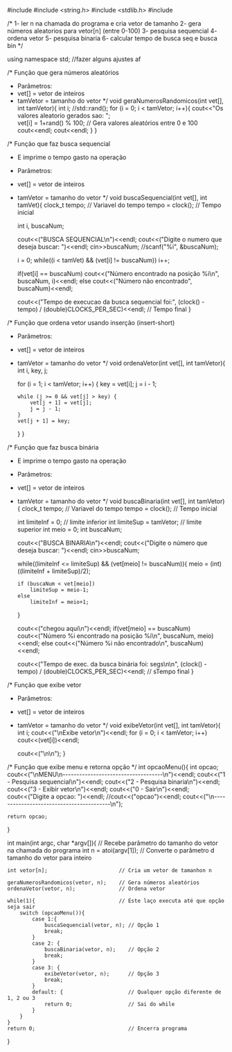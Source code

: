#include <iostream>
#include <string.h>
#include <stdlib.h>
#include <ctime>

/*
    1- ler n na chamada do programa e cria vetor de tamanho
    2- gera números aleatorios para vetor[n] (entre 0-100)
    3- pesquisa sequencial
    4- ordena vetor
    5- pesquisa binaria
    6- calcular tempo de busca seq e busca bin
*/

using namespace std;		//fazer alguns ajustes af

/* Função que gera números aleatórios
 * Parâmetros:
 *  vet[] = vetor de inteiros
 *  tamVetor = tamanho do vetor */
void geraNumerosRandomicos(int vet[], int tamVetor){
    int i;
    //std::rand();
    for (i = 0; i < tamVetor; i++){
		cout<<"Os valores aleatorio gerados sao: ";        
        vet[i] = 1+rand() % 100;        // Gera valores aleatórios entre 0 e 100
		cout<<endl; 
		cout<<endl; 
	}
}


/* Função que faz busca sequencial
 * E imprime o tempo gasto na operação
 * Parâmetros:
 *  vet[] = vetor de inteiros
 *  tamVetor = tamanho do vetor */
void buscaSequencial(int vet[], int tamVet){
    clock_t tempo;              // Variavel do tempo
	tempo = clock();            // Tempo inicial
    
    int i, buscaNum;
    
    cout<<("BUSCA SEQUENCIAL\n")<<endl;
    cout<<("Digite o numero que deseja buscar: ")<<endl;
    cin>>buscaNum;
	//scanf("%i", &buscaNum);
    
    i = 0;
    while((i < tamVet) && (vet[i] != buscaNum))
        i++;
    
    if(vet[i] == buscaNum)
        cout<<("Número encontrado na posição %i\n", buscaNum, i)<<endl;
    else
        cout<<("Número não encontrado", buscaNum)<<endl;
        
    cout<<("Tempo de execucao da busca sequencial foi:", (clock() - tempo) / (double)CLOCKS_PER_SEC)<<endl; // Tempo final
}

/* Função que ordena vetor usando inserção (insert-short)
 * Parâmetros:
 *  vet[] = vetor de inteiros
 *  tamVetor = tamanho do vetor */
void ordenaVetor(int vet[], int tamVetor){
    int i, key, j; 
    
    for (i = 1; i < tamVetor; i++) { 
        key = vet[i]; 
        j = i - 1;
    
        while (j >= 0 && vet[j] > key) { 
            vet[j + 1] = vet[j]; 
            j = j - 1; 
        } 
        vet[j + 1] = key; 
    } 
}

/* Função que faz busca binária
 * E imprime o tempo gasto na operação
 * Parâmetros:
 *  vet[] = vetor de inteiros
 *  tamVetor = tamanho do vetor */
void buscaBinaria(int vet[], int tamVetor){
    clock_t tempo;              // Variavel do tempo
	tempo = clock();            // Tempo inicial
    
    int limiteInf = 0;              // limite inferior
    int limiteSup = tamVetor;       // limite superior
    int meio = 0;
    int buscaNum;
    
    cout<<("BUSCA BINARIA\n")<<endl;
    cout<<("Digite o número que deseja buscar: ")<<endl;
    cin>>buscaNum;
     
    while((limiteInf <= limiteSup) && (vet[meio] != buscaNum)){
        meio = (int)((limiteInf + limiteSup)/2);
            
        if (buscaNum < vet[meio])
            limiteSup = meio-1;
        else
            limiteInf = meio+1;
    }
    
    cout<<("chegou aqui\n")<<endl;
    if(vet[meio] == buscaNum)
        cout<<("Número %i encontrado na posição %i\n", buscaNum, meio)<<endl;
    else
        cout<<("Número %i não encontrado\n", buscaNum)<<endl;
        
    cout<<("Tempo de exec. da busca binária foi: segs\n\n", (clock() - tempo) / (double)CLOCKS_PER_SEC)<<endl; // sTempo final
}

/* Função que exibe vetor
 * Parâmetros:
 *  vet[] = vetor de inteiros
 *  tamVetor = tamanho do vetor */
void exibeVetor(int vet[], int tamVetor){
    int i;
    cout<<("\nExibe vetor\n")<<endl;
    for (i = 0; i < tamVetor; i++)          
        cout<<(vet[i])<<endl;
    
    cout<<("\n\n");
}    

/* Função que exibe menu e retorna opção */
int opcaoMenu(){
    int opcao;
    cout<<("\nMENU\n------------------------------------\n")<<endl;
    cout<<("1 - Pesquisa sequencial\n")<<endl;
    cout<<("2 - Pesquisa binaria\n")<<endl;
    cout<<("3 - Exibir vetor\n")<<endl;
    cout<<("0 - Sair\n")<<endl;
    cout<<("Digite a opcao: ")<<endl;
    //cout<<("opcao")<<endl;
    cout<<("\n-----------------------------------------\n");
    
    return opcao;
}

int main(int argc, char *argv[]){       // Recebe parâmetro do tamanho do vetor na chamada do programa
    int n = atoi(argv[1]);              // Converte o parâmetro d tamanho do vetor para inteiro
    
    int vetor[n];                       // Cria um vetor de tamanhon n
    
    geraNumerosRandomicos(vetor, n);    // Gera números aleatórios
    ordenaVetor(vetor, n);              // Ordena vetor
    
    while(1){               			// Este laço executa até que opção seja sair
        switch (opcaoMenu()){
            case 1:{
                buscaSequencial(vetor, n); // Opção 1
                break;
            }
            case 2: {
                buscaBinaria(vetor, n);    // Opção 2
                break;
            }
            case 3: {
                exibeVetor(vetor, n);      // Opção 3
                break;
            }
            default: {                     // Qualquer opção diferente de 1, 2 ou 3
                return 0;                  // Sai do while
            }
        }
    }
    return 0;			                   // Encerra programa
}
